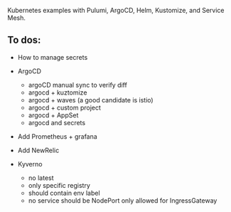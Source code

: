 Kubernetes examples with Pulumi, ArgoCD, Helm, Kustomize, and Service Mesh.

## To dos:

- How to manage secrets
- ArgoCD
    - argoCD manual sync to verify diff
    - argocd + kuztomize
    - argocd + waves (a good candidate is istio)
    - argocd + custom project
    - argocd + AppSet
    - argocd and secrets

- Add Prometheus + grafana
- Add NewRelic
- Kyverno
    - no latest
    - only specific registry
    - should contain env label
    - no service should be NodePort only allowed for IngressGateway